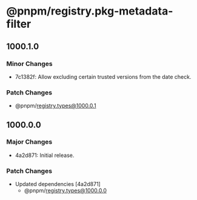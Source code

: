 # @pnpm/registry.pkg-metadata-filter

## 1000.1.0

### Minor Changes

- 7c1382f: Allow excluding certain trusted versions from the date check.

### Patch Changes

- @pnpm/registry.types@1000.0.1

## 1000.0.0

### Major Changes

- 4a2d871: Initial release.

### Patch Changes

- Updated dependencies [4a2d871]
  - @pnpm/registry.types@1000.0.0
